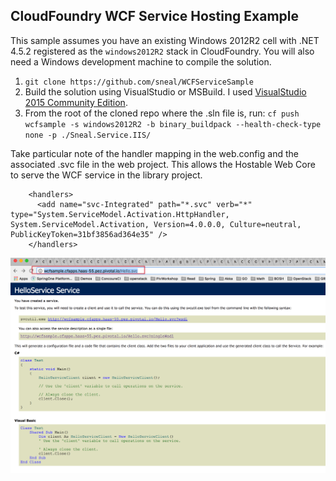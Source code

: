 ## CloudFoundry WCF Service Hosting Example

This sample assumes you have an existing Windows 2012R2 cell with .NET 4.5.2 registered as the `windows2012R2`
stack in CloudFoundry. You will also need a Windows development machine to compile the solution.

1. `git clone https://github.com/sneal/WCFServiceSample`
2. Build the solution using VisualStudio or MSBuild. I used [VisualStudio 2015 Community Edition](https://www.visualstudio.com/en-us/products/visual-studio-community-vs.aspx).
3. From the root of the cloned repo where the .sln file is, run: `cf push wcfsample -s windows2012R2 -b binary_buildpack --health-check-type none -p ./Sneal.Service.IIS/`

Take particular note of the handler mapping in the web.config and the associated .svc file in the web project. This
allows the Hostable Web Core to serve the WCF service in the library project.

```
    <handlers>
      <add name="svc-Integrated" path="*.svc" verb="*" type="System.ServiceModel.Activation.HttpHandler, System.ServiceModel.Activation, Version=4.0.0.0, Culture=neutral, PublicKeyToken=31bf3856ad364e35" />
    </handlers>
```

![alt text](https://github.com/reagul/WCFServiceSample/blob/master/PCF-WCF_Sample.png)

